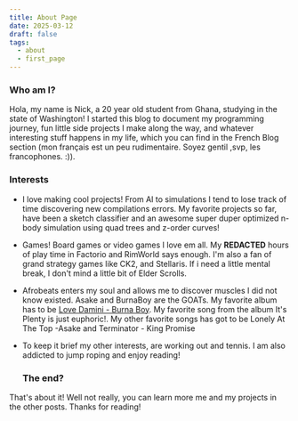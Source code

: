 ```yaml
---
title: About Page
date: 2025-03-12
draft: false
tags:
  - about
  - first_page
---
```

<h3>Who am I?</h3>

Hola, my name is Nick, a 20 year old student from Ghana, studying in the state of Washington! I started this blog to document my programming journey, fun little side projects I make along the way, and whatever interesting stuff happens in my life, which you can find in the <a>French Blog</a> section (mon français est un peu rudimentaire. Soyez gentil ,svp, les francophones. :)). 

<h3>Interests</h3>

 - I love making cool projects! From AI to simulations I tend to lose track of time discovering new compilations errors.  My favorite projects so far, have been a sketch classifier and an awesome super duper optimized n-body simulation using quad trees and z-order curves!


- Games! Board games or video games I love em all. My **REDACTED** hours of play time in Factorio and RimWorld says enough. I'm also a fan of grand strategy games like CK2, and Stellaris. If i need a little mental break, I don't mind a little bit of Elder Scrolls.


- Afrobeats enters my soul and allows me to discover muscles I did not know existed. Asake and BurnaBoy are the GOATs. My favorite album has to be <a href = "">Love Damini - Burna Boy</a>. My favorite song from the album <a> It's Plenty</a> is just euphoric!. My other favorite songs has got to be <a> Lonely At The Top -Asake </a> and <a> Terminator - King Promise</a>
- To keep it brief my other interests, are working out and tennis. I am also addicted to jump roping and enjoy reading!

	<h3>The end?</h3>
That's about it! Well not really, you can learn more me and my projects in the other posts. Thanks for reading!